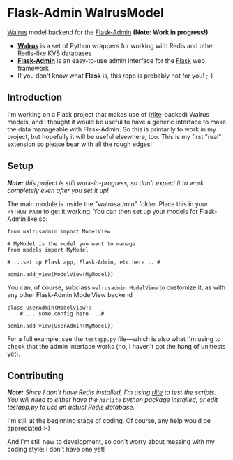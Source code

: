 # Flask-Admin WalrusModel

[Walrus](https://github.com/coleifer/walrus) model backend for the
[Flask-Admin](https://github.com/flask-admin/flask-admin/)
**(Note: Work in progress!)**

  * **[Walrus](https://github.com/coleifer/walrus)** is a set of Python
    wrappers for working with Redis and other Redis-like KVS databases
  * **[Flask-Admin](https://github.com/flask-admin/flask-admin/)** is an
    easy-to-use admin interface for the [Flask](http://flask.pocoo.org)
    web framework
  * If you don't know what **Flask** is, this repo is probably not for
    you! ;-)

## Introduction

I'm working on a Flask project that makes use of
([rlite](https://github.com/seppo0010/rlite-py)-backed) Walrus models,
and I thought it would be useful to have a generic interface to make the
data manageable with Flask-Admin. So this is primarily to work in my
project, but hopefully it will be useful elsewhere, too.  This is my
first "real" extension so please bear with all the rough edges!

## Setup

***Note:** this project is still work-in-progress, so don't expect it to
work completely even after you set it up!*

The main module is inside the "walrusadmin" folder. Place this in your
`PYTHON_PATH` to get it working. You can then set up your models for
Flask-Admin like so:

    from walrusadmin import ModelView

    # MyModel is the model you want to manage
    from models import MyModel
    
    # ...set up Flask app, Flask-Admin, etc here... #

    admin.add_view(ModelView(MyModel))

You can, of course, subclass `walrusadmin.ModelView` to customize it, as
with any other Flask-Admin ModelView backend

    class UserAdmin(ModelView):
        # ... some config here ...#

    admin.add_view(UserAdmin(MyModel))

For a full example, see the `testapp.py` file—which is also what I'm
using to check that the admin interface works (no, I haven't got the hang
of unittests yet).

## Contributing

***Note:** Since I don't have Redis installed, I'm using
[rlite](https://github.com/seppo0010/rlite-py) to test
the scripts. You will need to either have the `hirlite` python package
installed, or edit testapp.py to use an actual Redis database.*

I'm still at the beginning stage of coding. Of course, any help would be
appreciated :-)

And I'm still new to development, so don't worry about messing with my
coding style: I don't have one yet!
    

